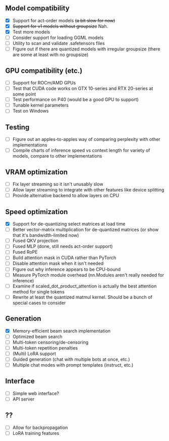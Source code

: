 ## Model compatibility

- [x] Support for act-order models ~~(a bit slow for now)~~
- [x] ~~Support for v1 models without groupsize~~ Nah.
- [x] Test more models
- [ ] Consider support for loading GGML models
- [ ] Utility to scan and validate .safetensors files
- [ ] Figure out if there are quantized models with irregular groupsize (there are some at least with no groupsize)

## GPU compatibility (etc.)

- [ ] Support for ROCm/AMD GPUs
- [ ] Test that CUDA code works on GTX 10-series and RTX 20-series at some point
- [ ] Test performance on P40 (would be a good GPU to support)
- [ ] Tunable kernel parameters
- [ ] Test on Windows

## Testing

- [ ] Figure out an apples-to-apples way of comparing perplexity with other implementations
- [ ] Compile charts of inference speed vs context length for variety of models, compare to other implementations

## VRAM optimization

- [ ] Fix layer streaming so it isn't unusably slow
- [ ] Allow layer streaming to integrate with other features like device splitting
- [ ] Provide alternative backend to allow layers on CPU

## Speed optimization

- [x] Support for de-quantizing select matrices at load time
- [ ] Better vector-matrix multiplication for de-quantized matrices (or show that it's bandwidth-limited now)
- [ ] Fused QKV projection
- [ ] Fused MLP (done, still needs act-order support)
- [ ] Fused RoPE
- [ ] Build attention mask in CUDA rather than PyTorch
- [ ] Disable attention mask when it isn't needed
- [ ] Figure out why inference appears to be CPU-bound
- [ ] Measure PyTorch module overhead (nn.Modules aren't really needed for inference)
- [ ] Examine if scaled_dot_product_attention is actually the best attention method for single tokens
- [ ] Rewrite at least the quantized matmul kernel. Should be a bunch of special cases to consider  

## Generation

- [x] Memory-efficient beam search implementation
- [ ] Optimized beam search
- [ ] Multi-token censoring/de-censoring
- [ ] Multi-token repetition penalties
- [ ] (Multi) LoRA support
- [ ] Guided generation (chat with multiple bots at once, etc.)
- [ ] Multiple chat modes with prompt templates (instruct, etc.)

## Interface

- [ ] Simple web interface?
- [ ] API server 

## ??

- [ ] Allow for backpropagation
- [ ] LoRA training features